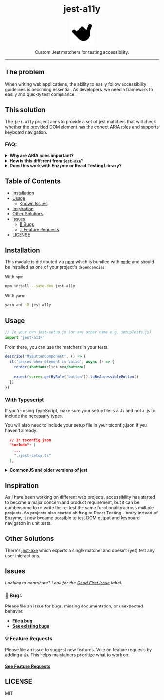 <div align="center">
<h1>jest-a11y</h1>
<img
    height="80"
    width="80"
    alt="shaka"
    src="https://raw.githubusercontent.com/veiko/jest-a11y/main/static/img/logo.svg"
  />

<p>Custom Jest matchers for testing accessibility.</p>
</div>

---

## The problem

When writing web applications, the ability to easily follow accessibility guidelines is becoming essential. As developers, we need a framework to easily and quickly test compliance.

## This solution

The `jest-a11y` project aims to provide a set of jest matchers that will check whether the provided DOM element has the correct ARIA roles and supports keyboard navigation.

### FAQ:

<details>
  <summary>
    <strong>
      Why are ARIA roles important?
    </strong>
  </summary>

ARIA roles provide semantic meaning to content, allowing screen readers and other tools to present and support interaction with object in a way that is consistent with user expectations of that type of object. ARIA roles can be used to describe elements that don't natively exist in HTML or exist but don't yet have full browser support.

</details>

<details>
  <summary>
    <strong>
      How is this different from <a href="https://www.npmjs.com/package/jest-axe"><code>jest-axe</code></a>?
    </strong>
  </summary>

The `jest-axe` plugin will parse through the provided DOM structure and check for any violations. This plugin will also attempt to validate keyboard navigation.

</details>

<details>
  <summary>
    <strong>
      Does this work with Enzyme or React Testing Library?
    </strong>
  </summary>

Yes. It works with either of those tools.

</details>

## Table of Contents

<!-- START doctoc generated TOC please keep comment here to allow auto update -->
<!-- DON'T EDIT THIS SECTION, INSTEAD RE-RUN doctoc TO UPDATE -->

- [Installation](#installation)
- [Usage](#usage)
  - [Known Issues](#known-issues)
- [Inspiration](#inspiration)
- [Other Solutions](#other-solutions)
- [Issues](#issues)
  - [🐛 Bugs](#-bugs)
  - [💡 Feature Requests](#-feature-requests)
- [LICENSE](#license)

<!-- END doctoc generated TOC please keep comment here to allow auto update -->

## Installation

This module is distributed via [npm](https://www.npmjs.com) which is bundled with [node](https://www.nodejs.org) and should be installed as one of your project's `dependencies`:

With `npm`:

```sh
npm install --save-dev jest-a11y
```

With `yarn`:

```sh
yarn add -D jest-a11y
```

## Usage

```ts
// In your own jest-setup.js (or any other name e.g. setupTests.js)
import 'jest-a11y'
```

From there, you can use the matchers in your tests.

```jsx
describe('MyButtonComponent', () => {
  it('passes when element is valid', async () => {
    render(<button>click me</button>)

    expect(screen.getByRole('button')).toBeAccessibleButton()
  })
})
```

### With Typescript

If you're using TypeScript, make sure your setup file is a .ts and not a .js to include the necessary types.

You will also need to include your setup file in your tsconfig.json if you haven't already:

```json
  // In tsconfig.json
  "include": [
    ...
    "./jest-setup.ts"
  ],
```

<details>
  <summary>
    <strong>
      CommonJS and older versions of jest
    </strong>
  </summary>

In order to extend the matchers correctly in projects using CommonJS or older versions of jest it may be necessary to extend `expect` manually. This can be achieved with:

```ts
// In your own jest-setup.js (or any other name e.g. setupTests.js)
import * as matchers from 'jest-a11y/lib/matchers'

expect.extend(matchers)
```

</details>

## Inspiration

As I have been working on different web projects, accessibility has started to become a major concern and product requirement, but it can be cumbersome to re-write the re-test the same functionality across multiple projects. As projects also started shifting to React Testing Library instead of Enzyme, it now became possible to test DOM output and keyboard navigation in unit tests.

## Other Solutions

There's [jest-axe](https://github.com/nickcolley/jest-axe) which exports a single matcher and doesn't (yet) test any user interactions.

## Issues

_Looking to contribute? Look for the [Good First Issue](https://github.com/veiko/jest-a11y/issues?q=is%3Aissue+is%3Aopen+label%3A%22good+first+issue%22) label._

### 🐛 Bugs

Please file an issue for bugs, missing documentation, or unexpected behavior.

- [**File a bug**](https://github.com/veiko/jest-a11y/issues/new?assignees=&labels=%F0%9F%90%9B+fix&template=bug_report.yml&title=fix%3A+)
- [**See existing bugs**](https://github.com/veiko/jest-a11y/labels/%F0%9F%90%9B%20fix)

### 💡 Feature Requests

Please file an issue to suggest new features. Vote on feature requests by adding a 👍. This helps maintainers prioritize what to work on.

[**See Feature Requests**](https://github.com/veiko/jest-a11y/labels/%E2%9C%A8%20feature)

## LICENSE

MIT
